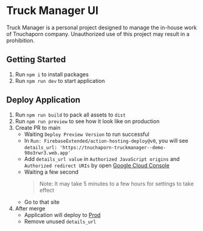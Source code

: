 # Truck Manager UI

Truck Manager is a personal project designed to manage the in-house work of Tnuchaporn company. Unauthorized use of this project may result in a prohibition.

## Getting Started

1. Run `npm i` to install packages
2. Run `npm run dev` to start application

## Deploy Application

1. Run `npm run build` to pack all assets to `dist`
2. Run `npm run preview` to see how it look like on production
3. Create PR to main
   - Waiting `Deploy Preview Version` to run successful
   - In `Run: FirebaseExtended/action-hosting-deploy@v0`, you will see `details_url: 'https://tnuchaporn-truckmanager--demo-98o3rwr3.web.app'`
   - Add `details_url value` in `Authorized JavaScript origins` and `Authorized redirect URIs` by open [Google Cloud Console](https://console.cloud.google.com/apis/credentials/oauthclient/122246639521-9lag1a2kpgqssjd56lukmb6r8qrs3gbb.apps.googleusercontent.com?project=tnuchaporn-truckmanager)
   - Waiting a few second
     > Note: It may take 5 minutes to a few hours for settings to take effect
   - Go to that site
4. After merge
    - Application will deploy to [Prod](https://tnuchaporn-truckmanager.web.app)
    - Remove unused `details_url`
